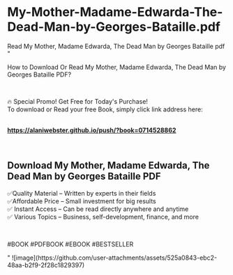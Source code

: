 # My-Mother-Madame-Edwarda-The-Dead-Man-by-Georges-Bataille.pdf
Read My Mother, Madame Edwarda, The Dead Man by Georges Bataille pdf
"<p>How to Download Or Read My Mother, Madame Edwarda, The Dead Man by Georges Bataille PDF?</p>
<p>&nbsp;</p>
<p>&#128293;  Special Promo! Get Free for Today's Purchase!<br />To download or Read your free Book, simply click link address here:&nbsp;<br />&nbsp;</p>
<p><a href=""https://alaniwebster.github.io/push/?book=0714528862""><strong>https://alaniwebster.github.io/push/?book=0714528862</strong></a></p>
<p>&nbsp;</p>
<h2>Download My Mother, Madame Edwarda, The Dead Man by Georges Bataille PDF</h2>
<p>&#x2705;Quality Material &ndash; Written by experts in their fields<br />&#x2705;Affordable Price &ndash; Small investment for big results<br />&#x2705; Instant Access &ndash; Can be read directly anywhere and anytime<br />&#x2705; Various Topics &ndash; Business, self-development, finance, and more</p>
<p>&nbsp;</p>
<p>#BOOK #PDFBOOK #EBOOK #BESTSELLER</p>
"
![image](https://github.com/user-attachments/assets/525a0843-ebc2-48aa-b2f9-2f28c1829397)
